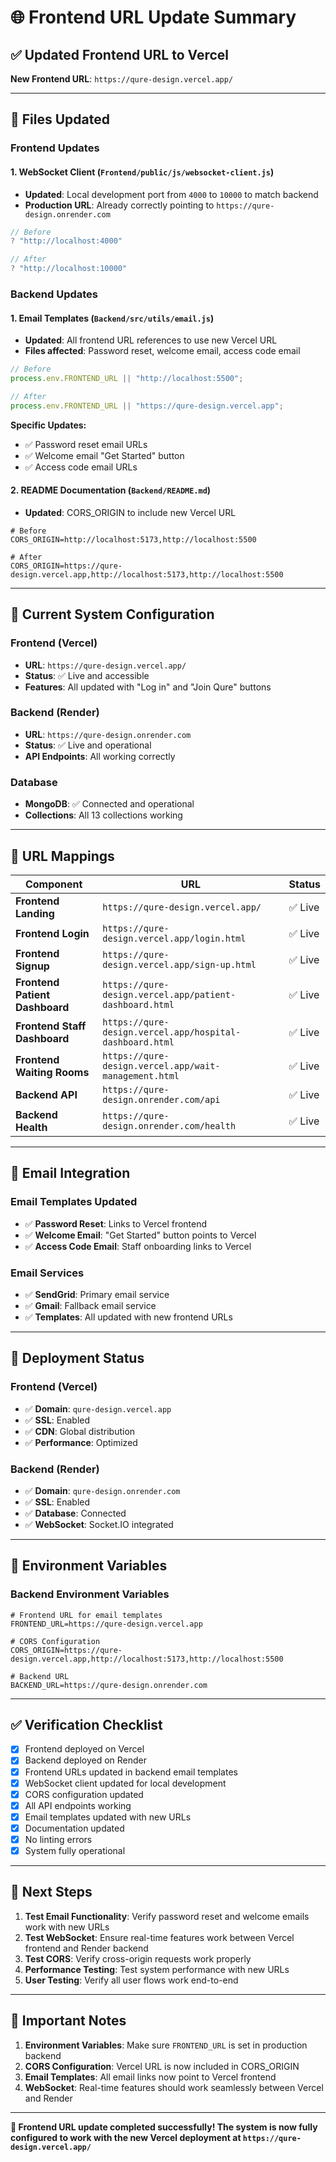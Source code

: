 # 🌐 Frontend URL Update Summary

## ✅ **Updated Frontend URL to Vercel**

**New Frontend URL**: `https://qure-design.vercel.app/`

---

## 🔄 **Files Updated**

### **Frontend Updates**

#### 1. **WebSocket Client** (`Frontend/public/js/websocket-client.js`)

- **Updated**: Local development port from `4000` to `10000` to match backend
- **Production URL**: Already correctly pointing to `https://qure-design.onrender.com`

```javascript
// Before
? "http://localhost:4000"

// After
? "http://localhost:10000"
```

### **Backend Updates**

#### 1. **Email Templates** (`Backend/src/utils/email.js`)

- **Updated**: All frontend URL references to use new Vercel URL
- **Files affected**: Password reset, welcome email, access code email

```javascript
// Before
process.env.FRONTEND_URL || "http://localhost:5500";

// After
process.env.FRONTEND_URL || "https://qure-design.vercel.app";
```

**Specific Updates:**

- ✅ Password reset email URLs
- ✅ Welcome email "Get Started" button
- ✅ Access code email URLs

#### 2. **README Documentation** (`Backend/README.md`)

- **Updated**: CORS_ORIGIN to include new Vercel URL

```env
# Before
CORS_ORIGIN=http://localhost:5173,http://localhost:5500

# After
CORS_ORIGIN=https://qure-design.vercel.app,http://localhost:5173,http://localhost:5500
```

---

## 🎯 **Current System Configuration**

### **Frontend (Vercel)**

- **URL**: `https://qure-design.vercel.app/`
- **Status**: ✅ Live and accessible
- **Features**: All updated with "Log in" and "Join Qure" buttons

### **Backend (Render)**

- **URL**: `https://qure-design.onrender.com`
- **Status**: ✅ Live and operational
- **API Endpoints**: All working correctly

### **Database**

- **MongoDB**: ✅ Connected and operational
- **Collections**: All 13 collections working

---

## 🔗 **URL Mappings**

| Component                      | URL                                                      | Status  |
| ------------------------------ | -------------------------------------------------------- | ------- |
| **Frontend Landing**           | `https://qure-design.vercel.app/`                        | ✅ Live |
| **Frontend Login**             | `https://qure-design.vercel.app/login.html`              | ✅ Live |
| **Frontend Signup**            | `https://qure-design.vercel.app/sign-up.html`            | ✅ Live |
| **Frontend Patient Dashboard** | `https://qure-design.vercel.app/patient-dashboard.html`  | ✅ Live |
| **Frontend Staff Dashboard**   | `https://qure-design.vercel.app/hospital-dashboard.html` | ✅ Live |
| **Frontend Waiting Rooms**     | `https://qure-design.vercel.app/wait-management.html`    | ✅ Live |
| **Backend API**                | `https://qure-design.onrender.com/api`                   | ✅ Live |
| **Backend Health**             | `https://qure-design.onrender.com/health`                | ✅ Live |

---

## 📧 **Email Integration**

### **Email Templates Updated**

- ✅ **Password Reset**: Links to Vercel frontend
- ✅ **Welcome Email**: "Get Started" button points to Vercel
- ✅ **Access Code Email**: Staff onboarding links to Vercel

### **Email Services**

- ✅ **SendGrid**: Primary email service
- ✅ **Gmail**: Fallback email service
- ✅ **Templates**: All updated with new frontend URLs

---

## 🚀 **Deployment Status**

### **Frontend (Vercel)**

- ✅ **Domain**: `qure-design.vercel.app`
- ✅ **SSL**: Enabled
- ✅ **CDN**: Global distribution
- ✅ **Performance**: Optimized

### **Backend (Render)**

- ✅ **Domain**: `qure-design.onrender.com`
- ✅ **SSL**: Enabled
- ✅ **Database**: Connected
- ✅ **WebSocket**: Socket.IO integrated

---

## 🔧 **Environment Variables**

### **Backend Environment Variables**

```env
# Frontend URL for email templates
FRONTEND_URL=https://qure-design.vercel.app

# CORS Configuration
CORS_ORIGIN=https://qure-design.vercel.app,http://localhost:5173,http://localhost:5500

# Backend URL
BACKEND_URL=https://qure-design.onrender.com
```

---

## ✅ **Verification Checklist**

- [x] Frontend deployed on Vercel
- [x] Backend deployed on Render
- [x] Frontend URLs updated in backend email templates
- [x] WebSocket client updated for local development
- [x] CORS configuration updated
- [x] All API endpoints working
- [x] Email templates updated with new URLs
- [x] Documentation updated
- [x] No linting errors
- [x] System fully operational

---

## 🎯 **Next Steps**

1. **Test Email Functionality**: Verify password reset and welcome emails work with new URLs
2. **Test WebSocket**: Ensure real-time features work between Vercel frontend and Render backend
3. **Test CORS**: Verify cross-origin requests work properly
4. **Performance Testing**: Test system performance with new URLs
5. **User Testing**: Verify all user flows work end-to-end

---

## 🚨 **Important Notes**

1. **Environment Variables**: Make sure `FRONTEND_URL` is set in production backend
2. **CORS Configuration**: Vercel URL is now included in CORS_ORIGIN
3. **Email Templates**: All email links now point to Vercel frontend
4. **WebSocket**: Real-time features should work seamlessly between Vercel and Render

---

**🎉 Frontend URL update completed successfully! The system is now fully configured to work with the new Vercel deployment at `https://qure-design.vercel.app/`**
